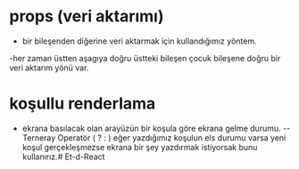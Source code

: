 # props (veri aktarımı)
- bir bileşenden diğerine veri aktarmak için kullandığımız yöntem.

-her zaman üstten aşagıya doğru üstteki bileşen çocuk bileşene doğru bir veri aktarım yönü var.

# koşullu renderlama 

- ekrana basılacak olan arayüzün bir koşula göre ekrana gelme durumu.
-- Terneray Operatör ( ? : )
eğer yazdığımız koşulun els durumu varsa yeni koşul gerçekleşmezse ekrana bir şey yazdırmak istiyorsak bunu kullanırız.#   E t - d - R e a c t  
 